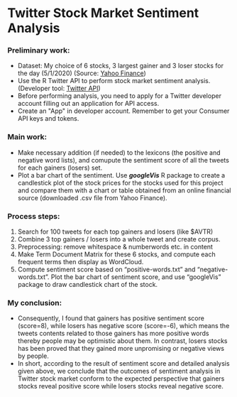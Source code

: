 # Twitter Stock Market Sentiment Analysis

### Preliminary work:
- Dataset: My choice of 6 stocks, 3 largest gainer and 3 loser stocks for the day (5/1/2020) (Source: [Yahoo Finance](https://finance.yahoo.com/gainers))
- Use the R Twitter API to perform stock market sentiment analysis. (Developer tool: [Twitter API](https://developer.twitter.com/en))
- Before performing analysis, you need to apply for a Twitter developer account filling out an application for API access.
- Create an "App" in developer account. Remember to get your Consumer API keys and tokens.

### Main work:
- Make necessary addition (if needed) to the lexicons (the positive and negative word lists), and comupute the sentiment score of all
the tweets for each gainers (losers) set.
- Plot a bar chart of the sentiment. Use ***googleVis*** R package to create a candlestick plot of
the stock prices for the stocks used for this project and compare them with a chart or table obtained 
from an online financial source (downloaded .csv file from Yahoo Finance).

### Process steps:
1. Search for 100 tweets for each top gainers and losers (like $AVTR)
2. Combine 3 top gainers / losers into a whole tweet and create corpus.
3. Preprocessing: remove whitespace & numberwords etc. in content
4. Make Term Document Matrix for these 6 stocks, and compute each frequent terms then display as WordCloud.
5. Compute sentiment score based on “positive-words.txt” and “negative-words.txt”.
Plot the bar chart of sentiment score, and use “googleVis” package to draw candlestick chart of the stock.

### My conclusion:
- Consequently, I found that gainers has positive sentiment score (score=8), 
while losers has negative score (score=-6), which means the tweets contents related to those 
gainers has more positive words thereby people may be optimistic about them. In contrast, losers stocks has been proved that they gained more unpromising or negative views by people.
- In short, according to the result of sentiment score and detailed analysis given above, we conclude that the outcomes of sentiment analysis in Twitter stock market conform to the expected perspective that gainers stocks reveal positive score while losers stocks reveal negative score.

